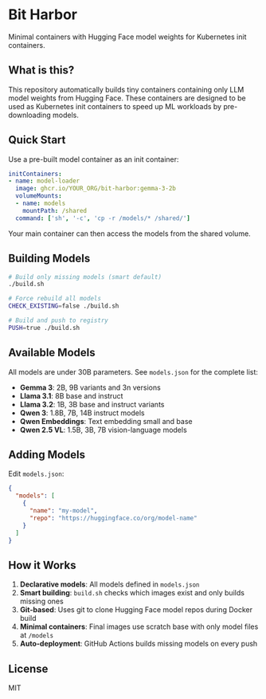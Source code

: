 # Bit Harbor

Minimal containers with Hugging Face model weights for Kubernetes init containers.

## What is this?

This repository automatically builds tiny containers containing only LLM model weights from Hugging Face. These containers are designed to be used as Kubernetes init containers to speed up ML workloads by pre-downloading models.

## Quick Start

Use a pre-built model container as an init container:

```yaml
initContainers:
- name: model-loader
  image: ghcr.io/YOUR_ORG/bit-harbor:gemma-3-2b
  volumeMounts:
  - name: models
    mountPath: /shared
  command: ['sh', '-c', 'cp -r /models/* /shared/']
```

Your main container can then access the models from the shared volume.

## Building Models

```bash
# Build only missing models (smart default)
./build.sh

# Force rebuild all models
CHECK_EXISTING=false ./build.sh

# Build and push to registry
PUSH=true ./build.sh
```

## Available Models

All models are under 30B parameters. See `models.json` for the complete list:

- **Gemma 3**: 2B, 9B variants and 3n versions
- **Llama 3.1**: 8B base and instruct
- **Llama 3.2**: 1B, 3B base and instruct variants  
- **Qwen 3**: 1.8B, 7B, 14B instruct models
- **Qwen Embeddings**: Text embedding small and base
- **Qwen 2.5 VL**: 1.5B, 3B, 7B vision-language models

## Adding Models

Edit `models.json`:

```json
{
  "models": [
    {
      "name": "my-model",
      "repo": "https://huggingface.co/org/model-name"
    }
  ]
}
```

## How it Works

1. **Declarative models**: All models defined in `models.json`
2. **Smart building**: `build.sh` checks which images exist and only builds missing ones
3. **Git-based**: Uses git to clone Hugging Face model repos during Docker build
4. **Minimal containers**: Final images use scratch base with only model files at `/models`
5. **Auto-deployment**: GitHub Actions builds missing models on every push

## License

MIT
